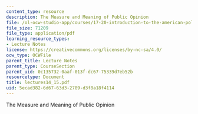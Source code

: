 ```yaml
---
content_type: resource
description: The Measure and Meaning of Public Opinion
file: /ol-ocw-studio-app/courses/17-20-introduction-to-the-american-political-process-spring-2004/5ecad3826d6763d32789d3f8a18f4114_lectures14_15.pdf
file_size: 71209
file_type: application/pdf
learning_resource_types:
- Lecture Notes
license: https://creativecommons.org/licenses/by-nc-sa/4.0/
ocw_type: OCWFile
parent_title: Lecture Notes
parent_type: CourseSection
parent_uid: 0c135732-0aaf-013f-dc67-75339d7eb52b
resourcetype: Document
title: lectures14_15.pdf
uid: 5ecad382-6d67-63d3-2789-d3f8a18f4114
---
```

The Measure and Meaning of Public Opinion